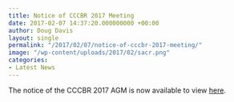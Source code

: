 ```yaml
---
title: Notice of CCCBR 2017 Meeting
date: 2017-02-07 14:37:20.000000000 +00:00
author: Doug Davis
layout: single
permalink: "/2017/02/07/notice-of-cccbr-2017-meeting/"
image: "/wp-content/uploads/2017/02/sacr.png"
categories:
- Latest News
---
```

The notice of the CCCBR 2017 AGM is now available to view [here](/about/meetings/2017-meeting/).
